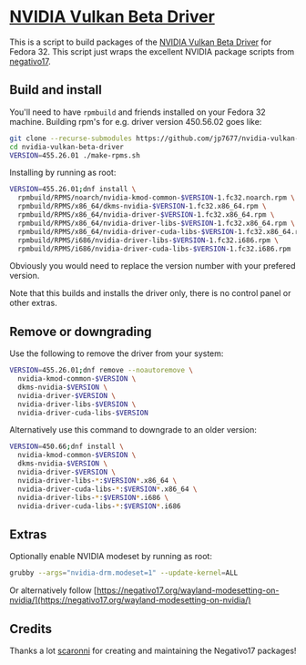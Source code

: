# [NVIDIA Vulkan Beta Driver](https://github.com/jp7677/nvidia-vulkan-beta-driver)

This is a script to build packages of the [NVIDIA Vulkan Beta Driver](https://developer.nvidia.com/vulkan-driver) for Fedora 32. This script just wraps the excellent NVIDIA package scripts from [negativo17](https://negativo17.org/).

## Build and install

You'll need to have `rpmbuild` and friends installed on your Fedora 32 machine. Building rpm's for e.g. driver version 450.56.02 goes like:

```bash
git clone --recurse-submodules https://github.com/jp7677/nvidia-vulkan-beta-driver
cd nvidia-vulkan-beta-driver
VERSION=455.26.01 ./make-rpms.sh
```

Installing by running as root:

```bash
VERSION=455.26.01;dnf install \
  rpmbuild/RPMS/noarch/nvidia-kmod-common-$VERSION-1.fc32.noarch.rpm \
  rpmbuild/RPMS/x86_64/dkms-nvidia-$VERSION-1.fc32.x86_64.rpm \
  rpmbuild/RPMS/x86_64/nvidia-driver-$VERSION-1.fc32.x86_64.rpm \
  rpmbuild/RPMS/x86_64/nvidia-driver-libs-$VERSION-1.fc32.x86_64.rpm \
  rpmbuild/RPMS/x86_64/nvidia-driver-cuda-libs-$VERSION-1.fc32.x86_64.rpm \
  rpmbuild/RPMS/i686/nvidia-driver-libs-$VERSION-1.fc32.i686.rpm \
  rpmbuild/RPMS/i686/nvidia-driver-cuda-libs-$VERSION-1.fc32.i686.rpm
```

Obviously you would need to replace the version number with your prefered version.

Note that this builds and installs the driver only, there is no control panel or other extras.

## Remove or downgrading

Use the following to remove the driver from your system:

```bash
VERSION=455.26.01;dnf remove --noautoremove \
  nvidia-kmod-common-$VERSION \
  dkms-nvidia-$VERSION \
  nvidia-driver-$VERSION \
  nvidia-driver-libs-$VERSION \
  nvidia-driver-cuda-libs-$VERSION
```

Alternatively use this command to downgrade to an older version:

```bash
VERSION=450.66;dnf install \
  nvidia-kmod-common-$VERSION \
  dkms-nvidia-$VERSION \
  nvidia-driver-$VERSION \
  nvidia-driver-libs-*:$VERSION*.x86_64 \
  nvidia-driver-cuda-libs-*:$VERSION*.x86_64 \
  nvidia-driver-libs-*:$VERSION*.i686 \
  nvidia-driver-cuda-libs-*:$VERSION*.i686
```

## Extras

Optionally enable NVIDIA modeset by running as root:

```bash
grubby --args="nvidia-drm.modeset=1" --update-kernel=ALL
```

Or alternatively follow [https://negativo17.org/wayland-modesetting-on-nvidia/](https://negativo17.org/wayland-modesetting-on-nvidia/)

## Credits

Thanks a lot [scaronni](https://github.com/scaronni) for creating and maintaining the Negativo17 packages!
